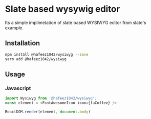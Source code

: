 # Slate based wysywig editor
Its a simple implimetation of slate based WYSIWYG editor from slate's example.

## Installation
```sh
npm install @hafeez1042/wysiwyg --save
yarn add @hafeez1042/wysiwyg
```

## Usage

### Javascript

```javascript
import Wysiwyg from '@hafeez1042/wysiwyg';
const element = <FontAwesomeIcon icon={faCoffee} />

ReactDOM.render(element, document.body)
```